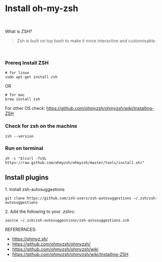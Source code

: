 # Install oh-my-zsh

<br>

What is ZSH?

> Zsh is built on top bash to make it more interactive and customisable.

<br>

### Prereq Install ZSH

```
# for linux
sudo apt-get install zsh
```

OR

```
# for mac
brew install zsh
```

For other OS check:
https://github.com/ohmyzsh/ohmyzsh/wiki/Installing-ZSH

### Check for zsh on the machine

```
zsh --version
```

### Run on terminal

```
sh -c "$(curl -fsSL https://raw.github.com/ohmyzsh/ohmyzsh/master/tools/install.sh)"
```

## Install plugins

1\. Install zsh-autosuggestions

```
git clone https://github.com/zsh-users/zsh-autosuggestions ~/.zsh/zsh-autosuggestions
```

2\. Add the following to your .zshrc:

```
source ~/.zsh/zsh-autosuggestions/zsh-autosuggestions.zsh
```

REFERERNCES:

- https://ohmyz.sh/
- https://github.com/ohmyzsh/ohmyzsh/
- https://github.com/ohmyzsh/ohmyzsh/wiki
- https://github.com/ohmyzsh/ohmyzsh/wiki/Installing-ZSH
